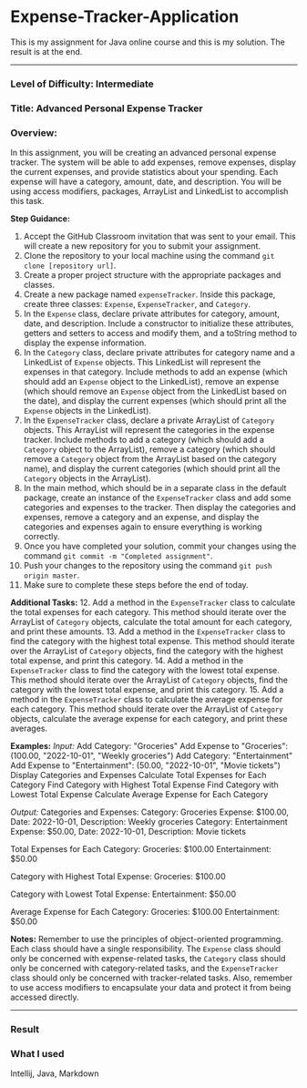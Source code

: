 # Expense-Tracker-Application

This is my assignment for Java online course and this is my solution.
The result is at the end.

---

### Level of Difficulty: Intermediate
### Title: Advanced Personal Expense Tracker
### Overview:
In this assignment, you will be creating an advanced personal expense tracker. The system will be able to add expenses, remove expenses, display the current expenses, and provide statistics about your spending. Each expense will have a category, amount, date, and description. You will be using access modifiers, packages, ArrayList and LinkedList to accomplish this task.

**Step Guidance:**
1. Accept the GitHub Classroom invitation that was sent to your email. This will create a new repository for you to submit your assignment.
2. Clone the repository to your local machine using the command `git clone [repository url]`.
3. Create a proper project structure with the appropriate packages and classes.
4. Create a new package named `expenseTracker`. Inside this package, create three classes: `Expense`, `ExpenseTracker`, and `Category`.
5. In the `Expense` class, declare private attributes for category, amount, date, and description. Include a constructor to initialize these attributes, getters and setters to access and modify them, and a toString method to display the expense information.
6. In the `Category` class, declare private attributes for category name and a LinkedList of `Expense` objects. This LinkedList will represent the expenses in that category. Include methods to add an expense (which should add an `Expense` object to the LinkedList), remove an expense (which should remove an `Expense` object from the LinkedList based on the date), and display the current expenses (which should print all the `Expense` objects in the LinkedList).
7. In the `ExpenseTracker` class, declare a private ArrayList of `Category` objects. This ArrayList will represent the categories in the expense tracker. Include methods to add a category (which should add a `Category` object to the ArrayList), remove a category (which should remove a `Category` object from the ArrayList based on the category name), and display the current categories (which should print all the `Category` objects in the ArrayList).
8. In the main method, which should be in a separate class in the default package, create an instance of the `ExpenseTracker` class and add some categories and expenses to the tracker. Then display the categories and expenses, remove a category and an expense, and display the categories and expenses again to ensure everything is working correctly.
9. Once you have completed your solution, commit your changes using the command `git commit -m "Completed assignment"`.
10. Push your changes to the repository using the command `git push origin master`.
11. Make sure to complete these steps before the end of today.

**Additional Tasks:**
12. Add a method in the `ExpenseTracker` class to calculate the total expenses for each category. This method should iterate over the ArrayList of `Category` objects, calculate the total amount for each category, and print these amounts.
13. Add a method in the `ExpenseTracker` class to find the category with the highest total expense. This method should iterate over the ArrayList of `Category` objects, find the category with the highest total expense, and print this category.
14. Add a method in the `ExpenseTracker` class to find the category with the lowest total expense. This method should iterate over the ArrayList of `Category` objects, find the category with the lowest total expense, and print this category.
15. Add a method in the `ExpenseTracker` class to calculate the average expense for each category. This method should iterate over the ArrayList of `Category` objects, calculate the average expense for each category, and print these averages.

**Examples:**
*Input:*
Add Category: "Groceries"
Add Expense to "Groceries": (100.00, "2022-10-01", "Weekly groceries")
Add Category: "Entertainment"
Add Expense to "Entertainment": (50.00, "2022-10-01", "Movie tickets")
Display Categories and Expenses
Calculate Total Expenses for Each Category
Find Category with Highest Total Expense
Find Category with Lowest Total Expense
Calculate Average Expense for Each Category

*Output:*
Categories and Expenses:
Category: Groceries
Expense: $100.00, Date: 2022-10-01, Description: Weekly groceries
Category: Entertainment
Expense: $50.00, Date: 2022-10-01, Description: Movie tickets

Total Expenses for Each Category:
Groceries: $100.00
Entertainment: $50.00

Category with Highest Total Expense:
Groceries: $100.00

Category with Lowest Total Expense:
Entertainment: $50.00

Average Expense for Each Category:
Groceries: $100.00
Entertainment: $50.00

**Notes:**
Remember to use the principles of object-oriented programming. Each class should have a single responsibility. The `Expense` class should only be concerned with expense-related tasks, the `Category` class should only be concerned with category-related tasks, and the `ExpenseTracker` class should only be concerned with tracker-related tasks. Also, remember to use access modifiers to encapsulate your data and protect it from being accessed directly.

---

### Result

### What I used
Intellij, Java, Markdown